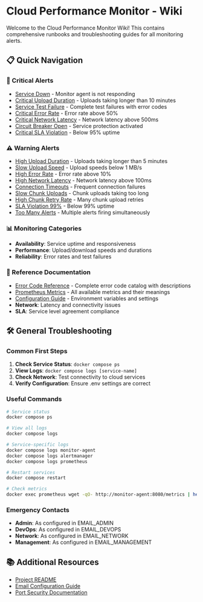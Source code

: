 # Cloud Performance Monitor - Wiki

Welcome to the Cloud Performance Monitor Wiki! This contains comprehensive runbooks and troubleshooting guides for all monitoring alerts.

## 📋 Quick Navigation

### 🚨 Critical Alerts
- [Service Down](Runbook-ServiceDown) - Monitor agent is not responding
- [Critical Upload Duration](Runbook-CriticalUploadDuration) - Uploads taking longer than 10 minutes
- [Service Test Failure](Runbook-ServiceTestFailure) - Complete test failures with error codes
- [Critical Error Rate](Runbook-CriticalErrorRate) - Error rate above 50%
- [Critical Network Latency](Runbook-CriticalNetworkLatency) - Network latency above 500ms
- [Circuit Breaker Open](Runbook-CircuitBreakerOpen) - Service protection activated
- [Critical SLA Violation](Runbook-CriticalSLAViolation) - Below 95% uptime

### ⚠️ Warning Alerts
- [High Upload Duration](Runbook-HighUploadDuration) - Uploads taking longer than 5 minutes
- [Slow Upload Speed](Runbook-SlowUploadSpeed) - Upload speeds below 1 MB/s
- [High Error Rate](Runbook-HighErrorRate) - Error rate above 10%
- [High Network Latency](Runbook-HighNetworkLatency) - Network latency above 100ms
- [Connection Timeouts](Runbook-ConnectionTimeouts) - Frequent connection failures
- [Slow Chunk Uploads](Runbook-SlowChunkUploads) - Chunk uploads taking too long
- [High Chunk Retry Rate](Runbook-HighChunkRetryRate) - Many chunk upload retries
- [SLA Violation 99%](Runbook-SLAViolation) - Below 99% uptime
- [Too Many Alerts](Runbook-TooManyAlerts) - Multiple alerts firing simultaneously

### 📊 Monitoring Categories
- **Availability**: Service uptime and responsiveness
- **Performance**: Upload/download speeds and durations
- **Reliability**: Error rates and test failures

### 📖 Reference Documentation
- [Error Code Reference](Error-Code-Reference) - Complete error code catalog with descriptions
- [Prometheus Metrics](Prometheus-Metrics) - All available metrics and their meanings
- [Configuration Guide](Configuration-Guide) - Environment variables and settings
- **Network**: Latency and connectivity issues
- **SLA**: Service level agreement compliance

## 🛠️ General Troubleshooting

### Common First Steps
1. **Check Service Status**: `docker compose ps`
2. **View Logs**: `docker compose logs [service-name]`
3. **Check Network**: Test connectivity to cloud services
4. **Verify Configuration**: Ensure .env settings are correct

### Useful Commands
```bash
# Service status
docker compose ps

# View all logs
docker compose logs

# Service-specific logs
docker compose logs monitor-agent
docker compose logs alertmanager
docker compose logs prometheus

# Restart services
docker compose restart

# Check metrics
docker exec prometheus wget -qO- http://monitor-agent:8080/metrics | head -20
```

### Emergency Contacts
- **Admin**: As configured in EMAIL_ADMIN
- **DevOps**: As configured in EMAIL_DEVOPS  
- **Network**: As configured in EMAIL_NETWORK
- **Management**: As configured in EMAIL_MANAGEMENT

## 📚 Additional Resources
- [Project README](https://github.com/xXRoxXeRXx/cloud-performance-monitor/blob/main/README.md)
- [Email Configuration Guide](https://github.com/xXRoxXeRXx/cloud-performance-monitor/blob/main/docs/EMAIL_CONFIGURATION.md)
- [Port Security Documentation](https://github.com/xXRoxXeRXx/cloud-performance-monitor/blob/main/docs/PORT_SECURITY.md)